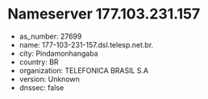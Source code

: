 # Nameserver 177.103.231.157

* as_number: 27699
* name: 177-103-231-157.dsl.telesp.net.br.
* city: Pindamonhangaba
* country: BR
* organization: TELEFONICA BRASIL S.A
* version: Unknown
* dnssec: false
